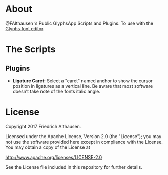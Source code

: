 # About

@FAlthausen ’s Public GlyphsApp Scripts and Plugins.
To use with the [Glyphs font editor](http://glyphsapp.com/).

# The Scripts

## Plugins
* **Ligature Caret:** Select a "caret" named anchor to show the cursor position in ligatures as a vertical line. Be aware that most software doesn’t take note of the fonts italic angle. 


# License

Copyright 2017 Friedrich Althausen.

Licensed under the Apache License, Version 2.0 (the "License");
you may not use the software provided here except in compliance with the License.
You may obtain a copy of the License at

http://www.apache.org/licenses/LICENSE-2.0

See the License file included in this repository for further details.
